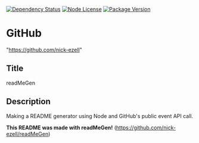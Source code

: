 
[![Dependency Status](https://img.shields.io/david/nick-ezell/readMeGen)](https://github.com/nick-ezell/readMeGen)
[![Node License](https://img.shields.io/npm/l/axios)](https://github.com/nick-ezell/readMeGen)
[![Package Version](https://img.shields.io/github/package-json/v/nick-ezell/readMeGen)](https://github.com/nick-ezell/readMeGen)
        
# GitHub
"https://github.com/nick-ezell"
        
## Title
readMeGen
        
## Description
Making a README generator using Node and GitHub's public event API call.
        

        

        
**This README was made with readMeGen!** (https://github.com/nick-ezell/readMeGen)
